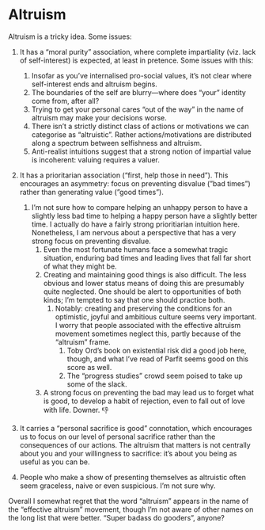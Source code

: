 # Altruism
Altruism is a tricky idea. Some issues:

1. It has a “moral purity” association, where complete impartiality (viz. lack of self-interest) is expected, at least in pretence. Some issues with this:
	1. Insofar as you’ve internalised pro-social values, it’s not clear where self-interest ends and altruism begins.
	2. The boundaries of the self are blurry—where does “your” identity come from, after all? 
	3. Trying to get your personal cares “out of the way” in the name of altruism may make your decisions worse.
	4. There isn’t a strictly distinct class of actions or motivations we can categorise as “altruistic”. Rather actions/motivations are distributed along a spectrum between selfishness and altruism.  
	5. Anti-realist intuitions suggest that a strong notion of impartial value is incoherent: valuing requires a valuer.

2. It has a prioritarian association (“first, help those in need”). This encourages an asymmetry: focus on preventing disvalue (”bad times”) rather than generating value (”good times”). 
	1. I’m not sure how to compare helping an unhappy person to have a slightly less bad time to helping a happy person have a slightly better time. I actually do have a fairly strong prioritiarian intuition here. Nonetheless, I am nervous about a perspective that has a very strong focus on preventing disvalue. 
		1. Even the most fortunate humans face a somewhat tragic situation, enduring bad times and leading lives that fall far short of what they might be. 
		2. Creating and maintaining good things is also difficult. The less obvious and lower status means of doing this are presumably quite neglected. One should be alert to opportunities of both kinds; I’m tempted to say that one should practice both.
			1. Notably: creating and preserving the conditions for an optimistic, joyful and ambitious culture seems very important. I worry that people associated with the effective altruism movement sometimes neglect this, partly because of the “altruism” frame. 
				1. Toby Ord’s book on existential risk did a good job here, though, and what I’ve read of Parfit seems good on this score as well.
				2. The “progress studies” crowd seem poised to take up some of the slack.
		3. A strong focus on preventing the bad may lead us to forget what is good, to develop a habit of rejection, even to fall out of love with life. Downer. 👎

3. It carries a “personal sacrifice is good” connotation, which encourages us to focus on our level of personal sacrifice rather than the consequences of our actions. The altruism that matters is not centrally about you and your willingness to sacrifice: it’s about you being as useful as you can be.  

4. People who make a show of presenting themselves as altruistic often seem graceless, naive or even suspicious. I’m not sure why.

Overall I somewhat regret that the word “altruism” appears in the name of the “effective altruism” movement, though I’m not aware of other names on the long list that were better. “Super badass do gooders”, anyone?

<!-- #web/misc# -->

<!-- {BearID:altruism.md} -->
